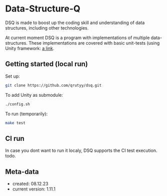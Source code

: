 # Data-Structure-Q 
DSQ is made to boost up the coding skill and understanding of data structures, including other technologies.

At current moment DSQ is a program with implementations of multiple data-structures. These implementations are covered with basic unit-tests (using Unity framework: [a link](https://github.com/ThrowTheSwitch/Unity).

## Getting started (local run)
Set up:
```bash
git clone https://github.com/qrutyy/dsq.git
```

To add Unity as submodule:
```bash
./config.sh
```

To run (temporarily):
```bash
make test
```

## CI run
In case you dont want to run it localy, DSQ supports the CI test execution.
todo.

## Meta-data
- created: 08.12.23
- current version: 1.11.1
